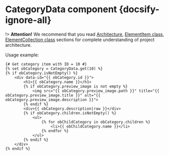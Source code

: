# CategoryData component {docsify-ignore-all}
         
!> **Attention!**  We recommend that you read [Architecture](home.md#architecture), [ElementItem class](item-class/item-class.md),
[ElementCollection class](collection-class/collection-class.md) sections for complete understanding of  project architecture.

Usage example:
```twig
{# Get category item with ID = 10 #}
{% set obCategory = CategoryData.get(10) %}
{% if obCategory.isNotEmpty() %}
    <div data-id="{{ obCategory.id }}">
        <h1>{{ obCategory.name }}</h1>
        {% if obCategory.preview_image is not empty %}
            <img src="{{ obCategory.preview_image.path }}" title="{{ obCategory.preview_image.title }}" alt="{{ obCategory.preview_image.description }}">
        {% endif %}
        <div>{{ obCategory.description|raw }}</div>
        {% if obCategory.children.isNotEmpty() %}
            <ul>
                {% for obChildCategory in obCategory.children %}
                    <li>{{ obChildCategory.name }}</li>
                {% endfor %}
            </ul>
        {% endif %}
    </div>
{% endif %}
```